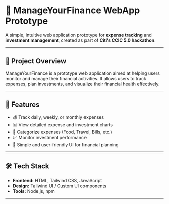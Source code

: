 # 💸 ManageYourFinance WebApp Prototype

A simple, intuitive web application prototype for **expense tracking** and **investment management**, created as part of **Citi's CCIC 5.0 hackathon**.

---

## 📌 Project Overview

ManageYourFinance is a prototype web application aimed at helping users monitor and manage their financial activities. It allows users to track expenses, plan investments, and visualize their financial health effectively.

---

## 🚀 Features

- 💰 Track daily, weekly, or monthly expenses
- 📊 View detailed expense and investment charts
- 🧾 Categorize expenses (Food, Travel, Bills, etc.)
- 📈 Monitor investment performance
- 🧠 Simple and user-friendly UI for financial planning

---

## 🛠 Tech Stack

- **Frontend:** HTML, Tailwind CSS, JavaScript
- **Design:** Tailwind UI / Custom UI components
- **Tools:** Node.js, npm

---
